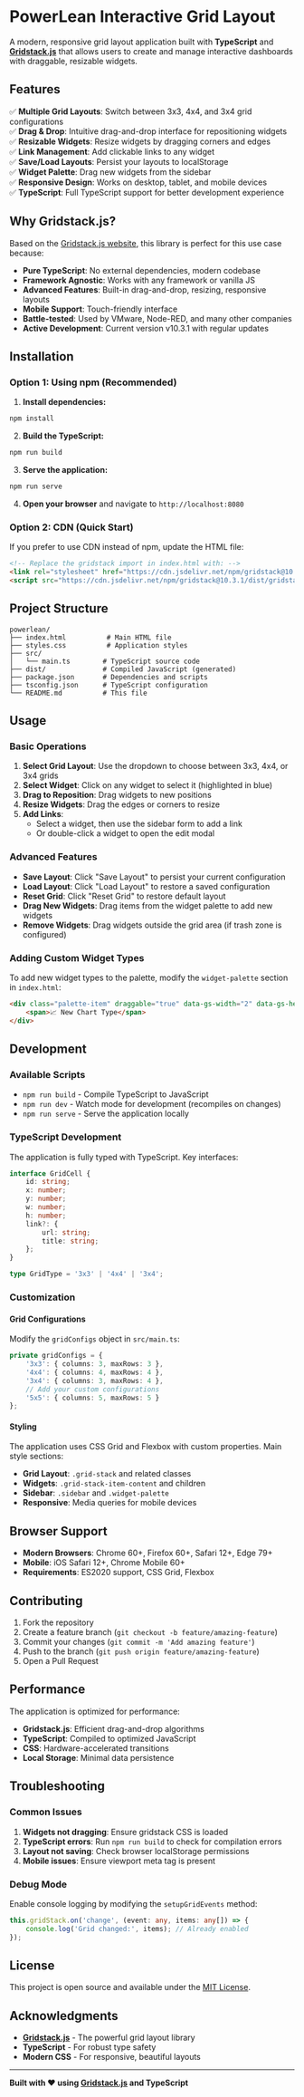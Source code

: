 # PowerLean Interactive Grid Layout

A modern, responsive grid layout application built with **TypeScript** and **[Gridstack.js](https://gridstackjs.com/)** that allows users to create and manage interactive dashboards with draggable, resizable widgets.

## Features

✅ **Multiple Grid Layouts**: Switch between 3x3, 4x4, and 3x4 grid configurations  
✅ **Drag & Drop**: Intuitive drag-and-drop interface for repositioning widgets  
✅ **Resizable Widgets**: Resize widgets by dragging corners and edges  
✅ **Link Management**: Add clickable links to any widget  
✅ **Save/Load Layouts**: Persist your layouts to localStorage  
✅ **Widget Palette**: Drag new widgets from the sidebar  
✅ **Responsive Design**: Works on desktop, tablet, and mobile devices  
✅ **TypeScript**: Full TypeScript support for better development experience  

## Why Gridstack.js?

Based on the [Gridstack.js website](https://gridstackjs.com/), this library is perfect for this use case because:

- **Pure TypeScript**: No external dependencies, modern codebase
- **Framework Agnostic**: Works with any framework or vanilla JS
- **Advanced Features**: Built-in drag-and-drop, resizing, responsive layouts
- **Mobile Support**: Touch-friendly interface
- **Battle-tested**: Used by VMware, Node-RED, and many other companies
- **Active Development**: Current version v10.3.1 with regular updates

## Installation

### Option 1: Using npm (Recommended)

1. **Install dependencies:**
```bash
npm install
```

2. **Build the TypeScript:**
```bash
npm run build
```

3. **Serve the application:**
```bash
npm run serve
```

4. **Open your browser** and navigate to `http://localhost:8080`

### Option 2: CDN (Quick Start)

If you prefer to use CDN instead of npm, update the HTML file:

```html
<!-- Replace the gridstack import in index.html with: -->
<link rel="stylesheet" href="https://cdn.jsdelivr.net/npm/gridstack@10.3.1/dist/gridstack.min.css">
<script src="https://cdn.jsdelivr.net/npm/gridstack@10.3.1/dist/gridstack-all.js"></script>
```

## Project Structure

```
powerlean/
├── index.html          # Main HTML file
├── styles.css          # Application styles
├── src/
│   └── main.ts        # TypeScript source code
├── dist/              # Compiled JavaScript (generated)
├── package.json       # Dependencies and scripts
├── tsconfig.json      # TypeScript configuration
└── README.md          # This file
```

## Usage

### Basic Operations

1. **Select Grid Layout**: Use the dropdown to choose between 3x3, 4x4, or 3x4 grids
2. **Select Widget**: Click on any widget to select it (highlighted in blue)
3. **Drag to Reposition**: Drag widgets to new positions
4. **Resize Widgets**: Drag the edges or corners to resize
5. **Add Links**: 
   - Select a widget, then use the sidebar form to add a link
   - Or double-click a widget to open the edit modal

### Advanced Features

- **Save Layout**: Click "Save Layout" to persist your current configuration
- **Load Layout**: Click "Load Layout" to restore a saved configuration
- **Reset Grid**: Click "Reset Grid" to restore default layout
- **Drag New Widgets**: Drag items from the widget palette to add new widgets
- **Remove Widgets**: Drag widgets outside the grid area (if trash zone is configured)

### Adding Custom Widget Types

To add new widget types to the palette, modify the `widget-palette` section in `index.html`:

```html
<div class="palette-item" draggable="true" data-gs-width="2" data-gs-height="2">
    <span>📈 New Chart Type</span>
</div>
```

## Development

### Available Scripts

- `npm run build` - Compile TypeScript to JavaScript
- `npm run dev` - Watch mode for development (recompiles on changes)
- `npm run serve` - Serve the application locally

### TypeScript Development

The application is fully typed with TypeScript. Key interfaces:

```typescript
interface GridCell {
    id: string;
    x: number;
    y: number;
    w: number;
    h: number;
    link?: {
        url: string;
        title: string;
    };
}

type GridType = '3x3' | '4x4' | '3x4';
```

### Customization

#### Grid Configurations

Modify the `gridConfigs` object in `src/main.ts`:

```typescript
private gridConfigs = {
    '3x3': { columns: 3, maxRows: 3 },
    '4x4': { columns: 4, maxRows: 4 },
    '3x4': { columns: 3, maxRows: 4 },
    // Add your custom configurations
    '5x5': { columns: 5, maxRows: 5 }
};
```

#### Styling

The application uses CSS Grid and Flexbox with custom properties. Main style sections:

- **Grid Layout**: `.grid-stack` and related classes
- **Widgets**: `.grid-stack-item-content` and children
- **Sidebar**: `.sidebar` and `.widget-palette`
- **Responsive**: Media queries for mobile devices

## Browser Support

- **Modern Browsers**: Chrome 60+, Firefox 60+, Safari 12+, Edge 79+
- **Mobile**: iOS Safari 12+, Chrome Mobile 60+
- **Requirements**: ES2020 support, CSS Grid, Flexbox

## Contributing

1. Fork the repository
2. Create a feature branch (`git checkout -b feature/amazing-feature`)
3. Commit your changes (`git commit -m 'Add amazing feature'`)
4. Push to the branch (`git push origin feature/amazing-feature`)
5. Open a Pull Request

## Performance

The application is optimized for performance:
- **Gridstack.js**: Efficient drag-and-drop algorithms
- **TypeScript**: Compiled to optimized JavaScript
- **CSS**: Hardware-accelerated transitions
- **Local Storage**: Minimal data persistence

## Troubleshooting

### Common Issues

1. **Widgets not dragging**: Ensure gridstack CSS is loaded
2. **TypeScript errors**: Run `npm run build` to check for compilation errors
3. **Layout not saving**: Check browser localStorage permissions
4. **Mobile issues**: Ensure viewport meta tag is present

### Debug Mode

Enable console logging by modifying the `setupGridEvents` method:

```typescript
this.gridStack.on('change', (event: any, items: any[]) => {
    console.log('Grid changed:', items); // Already enabled
});
```

## License

This project is open source and available under the [MIT License](LICENSE).

## Acknowledgments

- **[Gridstack.js](https://gridstackjs.com/)** - The powerful grid layout library
- **TypeScript** - For robust type safety
- **Modern CSS** - For responsive, beautiful layouts

---

**Built with ❤️ using [Gridstack.js](https://gridstackjs.com/) and TypeScript**